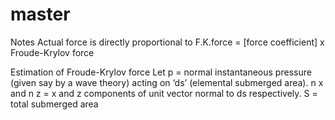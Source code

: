 # master
Notes
Actual  force  is  directly  proportional  to    F.K.force =  [force  coefficient]  x  Froude-Krylov force
 
Estimation  of  Froude-Krylov force
Let  p  =  normal  instantaneous  pressure  (given  say  by  a  wave  theory)  acting  on ‘ds’  (elemental  submerged  area). 
n x and  n z =  x  and  z  components  of  unit vector  normal  to  ds  respectively.
S    =   total  submerged  area
